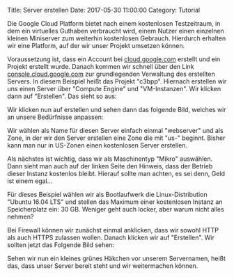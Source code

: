 Title: Server erstellen
Date: 2017-05-30 11:00:00
Category: Tutorial

Die Google Cloud Platform bietet nach einem kostenlosen Testzeitraum, in dem ein virtuelles Guthaben verbraucht wird, einem Nutzer einen einzelnen kleinen Miniserver zum weiterhin kostenlosen Gebrauch. Hierdurch erhalten wir eine Platform, auf der wir unser Projekt umsetzen können.

Voraussetzung ist, dass ein Account bei [cloud.google.com](https://cloud.google.com) erstellt und ein Projekt erstellt wurde. Danach kommen wir schnell über den Link [console.cloud.google.com](htpps://console.cloud.google.com) zur grundlegenden Verwaltung des erstellten Servers. In diesem Beispiel heißt das Projekt "c3bpp". Hiernach erstellen wir uns einen Server über "Compute Engine" und "VM-Instanzen". Wir klicken dann auf "Erstellen". Das sieht so aus:

<amp-img src="../assets/images/deploy-server-001.png" width="600" height="267" layout="responsive"></amp-img>

Wir klicken nun auf erstellen und sehen dann das folgende Bild, welches wir an unsere Bedürfnisse anpassen:

<amp-img src="../assets/images/deploy-server-002.png" width="600" height="461" layout="responsive"></amp-img>

Wir wählen als Name für diesen Server einfach einmal "webserver" und als Zone, in der wir den Server erstellen eine Zone die mit "us-" beginnt. Bisher kann man nur in US-Zonen einen kostenlosen Server erstellen.

Als nächstes ist wichtig, dass wir als Maschinentyp "Mikro" auswählen. Dann sieht man auch auf der linken Seite den Hinweis, dass der Betrieb dieser Instanz kostenlos bleibt. Hierauf sollte man achten, es sei denn, Geld ist einem egal...

Für dieses Beispiel wählen wir als Bootlaufwerk die Linux-Distribution "Ubuntu 16.04 LTS" und stellen das Maximum einer kostenlosen Instanz an Speicherplatz ein: 30 GB. Weniger geht auch locker, aber warum nicht alles nehmen?

Bei Firewall können wir zunächst einmal anklicken, dass wir sowohl HTTP als auch HTTPS zulassen wollen. Danach klicken wir auf "Erstellen". Wir sollten jetzt das Folgende Bild sehen:

<amp-img src="../assets/images/deploy-server-003.png" width="600" height="356" layout="responsive"></amp-img>

Sehen wir nun ein kleines grünes Häkchen vor unserem Servernamen, heißt das, dass unser Server bereit steht und wir weitermachen können.

<amp-img src="../assets/images/deploy-server-004.png" width="600" height="156" layout="responsive"></amp-img>